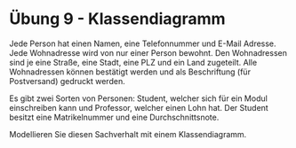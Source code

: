 # Übung 9 - Klassendiagramm

Jede Person hat einen Namen, eine Telefonnummer und E-Mail Adresse. Jede Wohnadresse wird von nur einer Person bewohnt. Den Wohnadressen sind je eine Straße, eine Stadt, eine PLZ und ein Land zugeteilt. Alle Wohnadressen können bestätigt werden und als Beschriftung (für Postversand) gedruckt werden.

Es gibt zwei Sorten von Personen: Student, welcher sich für ein Modul einschreiben kann und Professor, welcher einen Lohn hat. Der Student besitzt eine Matrikelnummer und eine Durchschnittsnote.

Modellieren Sie diesen Sachverhalt mit einem Klassendiagramm.
